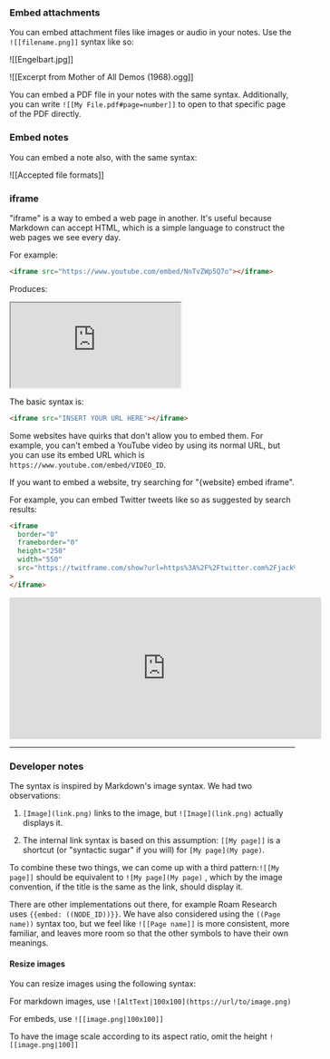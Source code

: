 ### Embed attachments

You can embed attachment files like images or audio in your notes. Use the `![[filename.png]]` syntax like so:

![[Engelbart.jpg]]

![[Excerpt from Mother of All Demos (1968).ogg]]

You can embed a PDF file in your notes with the same syntax. Additionally, you can write `![[My File.pdf#page=number]]` to open to that specific page of the PDF directly.

### Embed notes

You can embed a note also, with the same syntax:

![[Accepted file formats]]

### iframe

"iframe" is a way to embed a web page in another. It's useful because Markdown can accept HTML, which is a simple language to construct the web pages we see every day.

For example:

```html
<iframe src="https://www.youtube.com/embed/NnTvZWp5Q7o"></iframe>
```

Produces:

<iframe src="https://www.youtube.com/embed/NnTvZWp5Q7o"></iframe>

The basic syntax is:

```html
<iframe src="INSERT YOUR URL HERE"></iframe>
```

Some websites have quirks that don't allow you to embed them. For example, you can't embed a YouTube video by using its normal URL, but you can use its embed URL which is `https://www.youtube.com/embed/VIDEO_ID`.

If you want to embed a website, try searching for "{website} embed iframe".

For example, you can embed Twitter tweets like so as suggested by search results:

```html
<iframe
  border="0"
  frameborder="0"
  height="250"
  width="550"
  src="https://twitframe.com/show?url=https%3A%2F%2Ftwitter.com%2Fjack%2Fstatus%2F20"
>
</iframe>
```

<iframe border="0" frameborder="0" height="250" width="550"  
 src="https://twitframe.com/show?url=https%3A%2F%2Ftwitter.com%2Fjack%2Fstatus%2F20"></iframe>

---

### Developer notes

The syntax is inspired by Markdown's image syntax. We had two observations:

1.  `[Image](link.png)` links to the image, but `![Image](link.png)` actually displays it.

2.  The internal link syntax is based on this assumption: `[[My page]]` is a shortcut (or "syntactic sugar" if you will) for `[My page](My page)`.

To combine these two things, we can come up with a third pattern:`![[My page]]` should be equivalent to `![My page](My page)` , which by the image convention, if the title is the same as the link, should display it.

There are other implementations out there, for example Roam Research uses `{{embed: ((NODE_ID))}}`. We have also considered using the `((Page name))` syntax too, but we feel like `![[Page name]]` is more consistent, more familiar, and leaves more room so that the other symbols to have their own meanings.

#### Resize images

You can resize images using the following syntax:

For markdown images, use `![AltText|100x100](https://url/to/image.png)`

For embeds, use `![[image.png|100x100]]`

To have the image scale according to its aspect ratio, omit the height `![[image.png|100]]`

